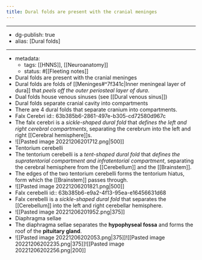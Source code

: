 ```yaml
---
title: Dural folds are present with the cranial meninges
---
```


- --
- dg-publish: true
- alias: [Dural folds]
- --
- metadata:
	- tags: [[HNNS]], [[Neuroanatomy]]
	- status: #[[Fleeting notes]]
- Dural folds are present with the cranial meninges
- Dural folds are folds of [[Meninges#^7f341c|Inner meningeal layer of dura]] that *peels off the outer periosteal layer of dura*.
- Dual folds house venous sinuses (see [[Dural venous sinus]])
- Dural folds separate cranial cavity into compartments
- There are 4 dural folds that separate cranium into compartments.
- Falx Cerebri
  id:: 63b385b6-2861-497e-b305-cd72580d967c
- The falx cerebri is a *sickle-shaped dural fold* that *defines the left and right cerebral compartments*, separating the cerebrum into the left and right [[Cerebral hemisphere]]s.
- ![[Pasted image 20221206201712.png|500]]
- Tentorium cerebelli
- The tentorium cerebelli is a *tent-shaped dural fold* that *defines the supratentorial compartment and infratentorial compartment*, separating the cerebral hemisphere from the [[Cerebellum]] and the [[Brainstem]].
- The edges of the two tentorium cerebelli forms the tentorium hiatus, form which the [[Brainstem]] passes through.
- ![[Pasted image 20221206201821.png|500]]
- Falx cerebelli
  id:: 63b385b6-e9a2-4f13-95ea-e16456631d68
- Falx cerebelli is a *sickle-shaped dural fold* that separates the [[Cerebellum]] into the left and right cerebellar hemisphere.
- ![[Pasted image 20221206201952.png|375]]
- Diaphragma sellae
- The diaphragma sellae separates the **hypophyseal fossa** and forms the roof of the **pituitary gland**.
- ![[Pasted image 20221206202053.png|375]]![[Pasted image 20221206202235.png|375]]![[Pasted image 20221206202256.png|200]]